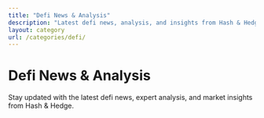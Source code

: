 ```yaml
---
title: "Defi News & Analysis"
description: "Latest defi news, analysis, and insights from Hash & Hedge"
layout: category
url: /categories/defi/
---
```


# Defi News & Analysis

Stay updated with the latest defi news, expert analysis, and market insights from Hash & Hedge.
